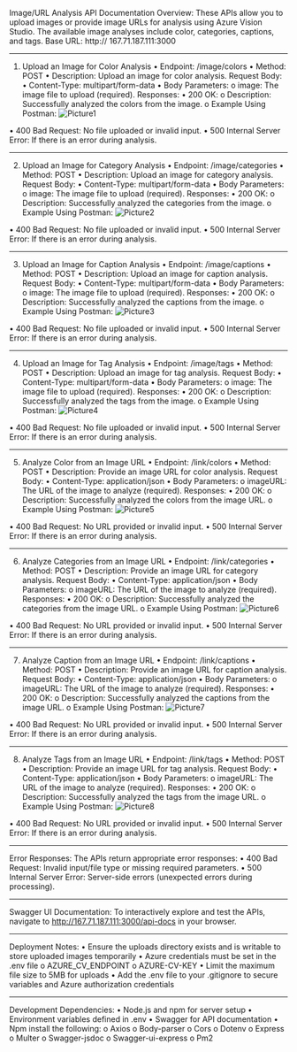 Image/URL Analysis API Documentation
Overview:
These APIs allow you to upload images or provide image URLs for analysis using Azure Vision Studio. The available image analyses include color, categories, captions, and tags.
Base URL:
http:// 167.71.187.111:3000
________________________________________
1. Upload an Image for Color Analysis
•	Endpoint: /image/colors
•	Method: POST
•	Description: Upload an image for color analysis.
Request Body:
•	Content-Type: multipart/form-data
•	Body Parameters:
o	image: The image file to upload (required).
Responses:
•	200 OK:
o	Description: Successfully analyzed the colors from the image.
o	Example Using Postman:
![Picture1](https://github.com/user-attachments/assets/a5689b18-4da5-4639-9e68-317b3c390701)
 
•	400 Bad Request: No file uploaded or invalid input.
•	500 Internal Server Error: If there is an error during analysis.
________________________________________
2. Upload an Image for Category Analysis
•	Endpoint: /image/categories
•	Method: POST
•	Description: Upload an image for category analysis.
Request Body:
•	Content-Type: multipart/form-data
•	Body Parameters:
o	image: The image file to upload (required).
Responses:
•	200 OK:
o	Description: Successfully analyzed the categories from the image.
o	Example Using Postman:
 ![Picture2](https://github.com/user-attachments/assets/3cb85354-c3a3-4fde-a039-bbaddf1b2683)

•	400 Bad Request: No file uploaded or invalid input.
•	500 Internal Server Error: If there is an error during analysis.
________________________________________
3. Upload an Image for Caption Analysis
•	Endpoint: /image/captions
•	Method: POST
•	Description: Upload an image for caption analysis.
Request Body:
•	Content-Type: multipart/form-data
•	Body Parameters:
o	image: The image file to upload (required).
Responses:
•	200 OK:
o	Description: Successfully analyzed the captions from the image.
o	Example Using Postman:
![Picture3](https://github.com/user-attachments/assets/64111cd8-efcd-4b3a-a32d-53140476aec8)
 
•	400 Bad Request: No file uploaded or invalid input.
•	500 Internal Server Error: If there is an error during analysis.
________________________________________
4. Upload an Image for Tag Analysis
•	Endpoint: /image/tags
•	Method: POST
•	Description: Upload an image for tag analysis.
Request Body:
•	Content-Type: multipart/form-data
•	Body Parameters:
o	image: The image file to upload (required).
Responses:
•	200 OK:
o	Description: Successfully analyzed the tags from the image.
o	Example Using Postman:
![Picture4](https://github.com/user-attachments/assets/1245a2a2-f097-4ae7-ae33-d65f305bc8f7)
 
•	400 Bad Request: No file uploaded or invalid input.
•	500 Internal Server Error: If there is an error during analysis.
________________________________________
5. Analyze Color from an Image URL
•	Endpoint: /link/colors
•	Method: POST
•	Description: Provide an image URL for color analysis.
Request Body:
•	Content-Type: application/json
•	Body Parameters:
o	imageURL: The URL of the image to analyze (required).
Responses:
•	200 OK:
o	Description: Successfully analyzed the colors from the image URL.
o	Example Using Postman:
 ![Picture5](https://github.com/user-attachments/assets/6e00efed-8f9a-4d8b-83d4-7028c06fdc21)

•	400 Bad Request: No URL provided or invalid input.
•	500 Internal Server Error: If there is an error during analysis.
________________________________________
6. Analyze Categories from an Image URL
•	Endpoint: /link/categories
•	Method: POST
•	Description: Provide an image URL for category analysis.
Request Body:
•	Content-Type: application/json
•	Body Parameters:
o	imageURL: The URL of the image to analyze (required).
Responses:
•	200 OK:
o	Description: Successfully analyzed the categories from the image URL.
o	Example Using Postman:
 ![Picture6](https://github.com/user-attachments/assets/fcd04f42-3f6c-4b01-ab4e-425b213cc202)

•	400 Bad Request: No URL provided or invalid input.
•	500 Internal Server Error: If there is an error during analysis.
________________________________________
7. Analyze Caption from an Image URL
•	Endpoint: /link/captions
•	Method: POST
•	Description: Provide an image URL for caption analysis.
Request Body:
•	Content-Type: application/json
•	Body Parameters:
o	imageURL: The URL of the image to analyze (required).
Responses:
•	200 OK:
o	Description: Successfully analyzed the captions from the image URL.
o	Example Using Postman:
 ![Picture7](https://github.com/user-attachments/assets/acfaf847-5ba9-4d05-a7b3-9d267cea161c)

•	400 Bad Request: No URL provided or invalid input.
•	500 Internal Server Error: If there is an error during analysis.
________________________________________
8. Analyze Tags from an Image URL
•	Endpoint: /link/tags
•	Method: POST
•	Description: Provide an image URL for tag analysis.
Request Body:
•	Content-Type: application/json
•	Body Parameters:
o	imageURL: The URL of the image to analyze (required).
Responses:
•	200 OK:
o	Description: Successfully analyzed the tags from the image URL.
o	Example Using Postman:
 ![Picture8](https://github.com/user-attachments/assets/5bb7132b-3e17-49e2-85b4-7802cea2516d)

•	400 Bad Request: No URL provided or invalid input.
•	500 Internal Server Error: If there is an error during analysis.
________________________________________
Error Responses:
The APIs return appropriate error responses:
•	400 Bad Request: Invalid input/file type or missing required parameters.
•	500 Internal Server Error: Server-side errors (unexpected errors during processing).
________________________________________
Swagger UI Documentation:
To interactively explore and test the APIs, navigate to http://167.71.187.111:3000/api-docs in your browser.
________________________________________
Deployment Notes:
•	Ensure the uploads directory exists and is writable to store uploaded images temporarily
•	Azure credentials must be set in the .env file
o	AZURE_CV_ENDPOINT
o	AZURE-CV-KEY
•	Limit the maximum file size to 5MB for uploads
•	Add the .env file to your .gitignore to secure variables and Azure authorization credentials
________________________________________
Development Dependencies:
•	Node.js and npm for server setup
•	Environment variables defined in .env
•	Swagger for API documentation
•	Npm install the following:
o	Axios
o	Body-parser
o	Cors
o	Dotenv
o	Express
o	Multer
o	Swagger-jsdoc
o	Swagger-ui-express
o	Pm2
